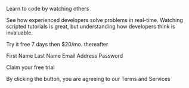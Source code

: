 Learn to code by watching others

See how experienced developers solve problems in real-time. Watching scripted tutorials is great,
but understanding how developers think is invaluable.

Try it free 7 days then \$20/mo. thereafter

First Name
Last Name
Email Address
Password

Claim your free trial

By clicking the button, you are agreeing to our Terms and Services
